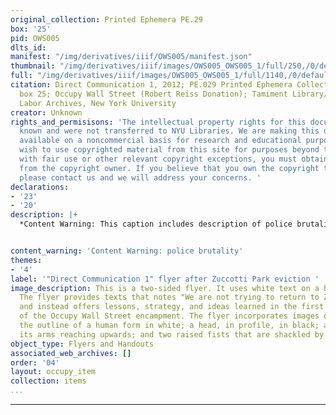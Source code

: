 ```yaml
---
original_collection: Printed Ephemera PE.29
box: '25'
pid: OWS005
dlts_id:
manifest: "/img/derivatives/iiif/OWS005/manifest.json"
thumbnail: "/img/derivatives/iiif/images/OWS005_OWS005_1/full/250,/0/default.jpg"
full: "/img/derivatives/iiif/images/OWS005_OWS005_1/full/1140,/0/default.jpg"
citation: Direct Communication 1, 2012; PE.029 Printed Ephemera Collection on Subjects;
  box 25; Occupy Wall Street (Robert Reiss Donation); Tamiment Library/Robert F. Wagner
  Labor Archives, New York University
creator: Unknown
rights_and_permisisons: 'The intellectual property rights for this document are not
  known and were not transferred to NYU Libraries. We are making this document publicly
  available on a noncommercial basis for research and educational purposes. If you
  wish to use copyrighted material from this site for purposes beyond those in accordance
  with fair use or other relevant copyright exceptions, you must obtain permission
  from the copyright owner. If you believe that you own the copyright to this document,
  please contact us and we will address your concerns. '
declarations:
- '23'
- '20'
description: |+
  *Content Warning: This caption includes description of police brutality* Shortly after midnight on November 15th, 2011, police in riot gear took up strategic positions around Zuccotti Park. Around 12:45 AM, they began making dispersal orders via a loudspeaker. By 1 AM, the park was completely fenced off and no one was allowed beyond the police barricades. Emergency texts, tweets, and livestreamed recordings made their way throughout the city's activist networks: Occupy Wall Street was being evicted. Protesters quickly made their way downtown to defend the park, and those who resisted the cops were pepper sprayed, beaten, and arrested. In two short hours, much of the Occupy Wall Street encampment was destroyed. By 5 AM, city sanitation dump trucks carried away the bulk of the encampment's infrastructure. Protestors would later sue the city over its destruction of more than 5,500 books from the People's Library, computers—which the city had ensured were recoverable, bicycles that were used to generate electricity, and more. In the following months, Occupy existed and persisted in a kind of exile, searching for a new home. More than 50 protesters, including clergy members, were arrested the following month during the D17 action to take over Duarte Square and the march that ensued when NYPD squashed this action. This flyer discusses the Occupy movement after the eviction, noting that "We occupied Zuccotti Park as a provocation, but that became beside the point. Living together and building a community quickly captured our attention." In this way, the flyer, in the form of a "direct communication" poses that the real and persisting threat of Occupy to the status quo, to the police, and to the ruling elite, is the establishment of a "self-contained functional community" that does not rely on capitalist and carceral systems.


content_warning: 'Content Warning: police brutality'
themes:
- '4'
label: '"Direct Communication 1" flyer after Zuccotti Park eviction '
image_description: This is a two-sided flyer. It uses white text on a black background.
  The flyer provides texts that notes "We are not trying to return to Zuccotti Park"
  and instead offers lessons, strategy, and ideas learned in the first two months
  of the Occupy Wall Street encampment. The flyer incorporates images of bodies including
  the outline of a human form in white; a head, in profile, in black; a body with
  its arms reaching upwards; and two raised fists that are shackled by handcuffs.
object_type: Flyers and Handouts
associated_web_archives: []
order: '04'
layout: occupy_item
collection: items
...
```

---
